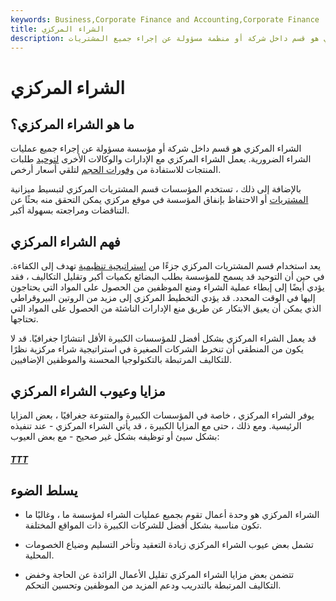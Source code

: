 ```yaml
---
keywords: Business,Corporate Finance and Accounting,Corporate Finance
title: الشراء المركزي
description: الشراء المركزي هو قسم داخل شركة أو منظمة مسؤولة عن إجراء جميع المشتريات.
---
```


# الشراء المركزي
## ما هو الشراء المركزي؟

الشراء المركزي هو قسم داخل شركة أو مؤسسة مسؤولة عن إجراء جميع عمليات الشراء الضرورية. يعمل الشراء المركزي مع الإدارات والوكالات الأخرى [لتوحيد](/consolidate) طلبات المنتجات للاستفادة من [وفورات الحجم](/economiesofscale) لتلقي أسعار أرخص.

بالإضافة إلى ذلك ، تستخدم المؤسسات قسم المشتريات المركزي لتبسيط ميزانية [المشتريات](/procurement) أو الاحتفاظ بإنفاق المؤسسة في موقع مركزي يمكن التحقق منه بحثًا عن التناقضات ومراجعته بسهولة أكبر.

## فهم الشراء المركزي

يعد استخدام قسم المشتريات المركزي جزءًا من [استراتيجية تنظيمية](/organizational-structure) تهدف إلى الكفاءة. في حين أن التوحيد قد يسمح للمؤسسة بطلب البضائع بكميات أكبر وتقليل التكاليف ، فقد يؤدي أيضًا إلى إبطاء عملية الشراء ومنع الموظفين من الحصول على المواد التي يحتاجون إليها في الوقت المحدد. قد يؤدي التخطيط المركزي إلى مزيد من الروتين البيروقراطي الذي يمكن أن يعيق الابتكار عن طريق منع الإدارات الناشئة من الحصول على المواد التي تحتاجها.

قد يعمل الشراء المركزي بشكل أفضل للمؤسسات الكبيرة الأقل انتشارًا جغرافيًا. قد لا يكون من المنطقي أن تنخرط الشركات الصغيرة في استراتيجية شراء مركزية نظرًا للتكاليف المرتبطة بالتكنولوجيا المحسنة والموظفين الإضافيين.

## مزايا وعيوب الشراء المركزي

يوفر الشراء المركزي ، خاصة في المؤسسات الكبيرة والمتنوعة جغرافيًا ، بعض المزايا الرئيسية. ومع ذلك ، حتى مع المزايا الكبيرة ، قد يأتي الشراء المركزي - عند تنفيذه بشكل سيئ أو توظيفه بشكل غير صحيح - مع بعض العيوب:

<h5> <a href=""> TTT </a> </h5>

## يسلط الضوء

- الشراء المركزي هو وحدة أعمال تقوم بجميع عمليات الشراء لمؤسسة ما ، وغالبًا ما تكون مناسبة بشكل أفضل للشركات الكبيرة ذات المواقع المختلفة.

- تشمل بعض عيوب الشراء المركزي زيادة التعقيد وتأخر التسليم وضياع الخصومات المحلية.

- تتضمن بعض مزايا الشراء المركزي تقليل الأعمال الزائدة عن الحاجة وخفض التكاليف المرتبطة بالتدريب ودعم المزيد من الموظفين وتحسين التحكم.


